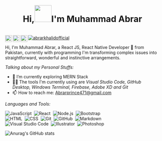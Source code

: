 <h1 align="center">Hi,<img src="https://github.com/abrarkhalid/abrarkhalid/blob/main/Wave.gif" height="55px" width="55px">I'm Muhammad Abrar </h1>

<br/>


<a href="https://wa.me/923067166114">
  <img align="left" alt="Abrar's LinkdeIN" width="22px" src="https://www.svgrepo.com/show/158412/whatsapp.svg" />
</a>

<a href="https://www.instagram.com/abrarkhalidofficial/">
  <img align="left" alt="Abrar's Instagram" width="22px" src="https://www.svgrepo.com/show/111199/instagram.svg" />
</a>

<a href="https://www.facebook.com/mianabrarprince01">
  <img align="left" alt="Abrar's Facebook" width="22px" src="https://www.svgrepo.com/show/157810/facebook.svg" />
</a>
<a href="https://abrar-khalid-official.web.app" >
 <img src="https://komarev.com/ghpvc/?username=amanjhurani" alt="abrarkhalidofficial" />
</a>
<br />

Hi, I'm Muhammad Abrar, a React JS, React Native Developer 🚀 from Pakistan, currently with programming I'm transforming complex issues into straightforward, wonderful and instinctive arrangements.

*Talking about my Personal Stuffs:*

- 🌱 I’m currently exploring MERN Stack
- 🧑‍💻 The tools I'm currently using are *Visual Studio Code, GitHub Desktop, Windows Terminal, Firebase, Adobe XD and Git*
- 📫 How to reach me: Abrarprince471@gmail.com

*Languages and Tools:*

![JavaScript](https://img.shields.io/badge/-JavaScript-05122A?style=flat&logo=javascript)&nbsp;
![React](https://img.shields.io/badge/-React-05122A?style=flat&logo=react)&nbsp;
![Node.js](https://img.shields.io/badge/-Node.js-05122A?style=flat&logo=node.js)&nbsp;
![Bootstrap](https://img.shields.io/badge/-Bootstrap-05122A?style=flat&logo=bootstrap&logoColor=563D7C)\
![HTML](https://img.shields.io/badge/-HTML-05122A?style=flat&logo=HTML5)&nbsp;
![CSS](https://img.shields.io/badge/-CSS-05122A?style=flat&logo=CSS3&logoColor=1572B6)&nbsp;
![Git](https://img.shields.io/badge/-Git-05122A?style=flat&logo=git)&nbsp;
![GitHub](https://img.shields.io/badge/-GitHub-05122A?style=flat&logo=github)&nbsp;
![Markdown](https://img.shields.io/badge/-Markdown-05122A?style=flat&logo=markdown)\
![Visual Studio Code](https://img.shields.io/badge/-Visual%20Studio%20Code-05122A?style=flat&logo=visual-studio-code&logoColor=007ACC)&nbsp;
![Illustrator](https://img.shields.io/badge/-Illustrator-05122A?style=flat&logo=adobe-illustrator)&nbsp;
![Photoshop](https://img.shields.io/badge/-Photoshop-05122A?style=flat&logo=adobe-photoshop)&nbsp;
</br>

![Anurag's GitHub stats](https://github-readme-stats.vercel.app/api?username=abrarkhalid&show_icons=true&theme=radical)
